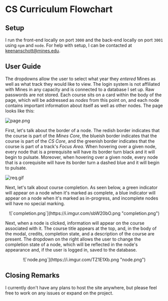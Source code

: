 # CS Curriculum Flowchart

## Setup

I run the front-end locally on port `3000` and the back-end locally on port `3001` using `npm` and `node`. For help with setup, I can be contacted at keenanschott@mines.edu.

## User Guide

The dropdowns allow the user to select what year they *entered* Mines as well as what track they would like to view. The login system is not affiliated with Mines in any capacity and is connected to a database I set up. Raw passwords are not stored. Each course sits on a card within the body of the page, which will be addressed as *nodes* from this point on, and each node contains important information about itself as well as other nodes. The page looks like this:

![`page.png`](https://i.imgur.com/mVw6eZ5.png "page.png")

First, let's talk about the border of a node. The redish border indicates that the course is part of the *Mines Core*, the blueish border indicates that the course is part of the *CS Core*, and the greenish border indicates that the course is part of a track's *Focus Area*. When hovering over a given node, every node that is a prerequisite will have its border turn black and it will begin to pulsate. Moreover, when hovering over a given node, every node that is a corequisite will have its border turn a dashed blue and it will begin to pulsate.

![`req.gif`](https://i.imgur.com/KZpeOQe.gif "req.gif")

Next, let's talk about course completion. As seen below, a green indicator will appear on a node when it's marked as complete, a blue indicator will appear on a node when it's marked as in-progress, and incomplete nodes will have no special marking. 

<div style="text-align:center;">
![`completion.png`](https://i.imgur.com/sbW20bO.png "completion.png")
</div>

Next, when a node is clicked, information will appear on the course associated with it. The course title appears at the top, and, in the body of the modal, credits, completion state, and a description of the course are present. The dropdown on the right allows the user to change the completion state of a node, which will be reflected in the node's appearance and, if the user is logged in, saved to the database. 

<div style="text-align:center;">
![`node.png`](https://i.imgur.com/TZ1E1Xb.png "node.png")
</div>

## Closing Remarks

I currently don't have any plans to host the site anywhere, but please feel free to work on any issues or expand on the project.